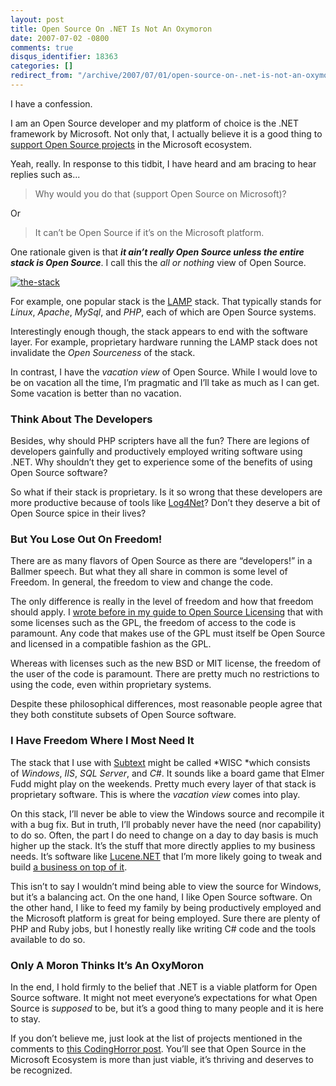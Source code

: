 ```yaml
---
layout: post
title: Open Source On .NET Is Not An Oxymoron
date: 2007-07-02 -0800
comments: true
disqus_identifier: 18363
categories: []
redirect_from: "/archive/2007/07/01/open-source-on-.net-is-not-an-oxymoron.aspx/"
---
```


I have a confession.

I am an Open Source developer and my platform of choice is the .NET
framework by Microsoft. Not only that, I actually believe it is a good
thing to [support Open Source
projects](http://www.codinghorror.com/blog/archives/000894.html "Supporting Open Source Projects in the Microsoft Ecosystem")
in the Microsoft ecosystem.

Yeah, really. In response to this tidbit, I have heard and am bracing to
hear replies such as...

> Why would you do that (support Open Source on Microsoft)?

Or

> It can’t be Open Source if it’s on the Microsoft platform.

One rationale given is that ***it ain’t really Open Source unless the
entire stack is Open Source***. I call this the *all or nothing* view of
Open Source.

[![the-stack](https://haacked.com/images/haacked_com/WindowsLiveWriter/OpenSourceOn.NETIsNotAnOxymoron_12D9B/the-stack_thumb.jpg)](https://haacked.com/images/haacked_com/WindowsLiveWriter/OpenSourceOn.NETIsNotAnOxymoron_12D9B/the-stack.jpg "The Stack")

For example, one popular stack is the
[LAMP](http://en.wikipedia.org/wiki/LAMP_%28software_bundle%29 "Wikipedia on LAMP (software bundle)")
stack. That typically stands for *Linux*, *Apache*, *MySql*, and *PHP*,
each of which are Open Source systems.

Interestingly enough though, the stack appears to end with the software
layer. For example, proprietary hardware running the LAMP stack does not
invalidate the *Open Sourceness* of the stack.

In contrast, I have the *vacation view* of Open Source. While I would
love to be on vacation all the time, I’m pragmatic and I’ll take as much
as I can get. Some vacation is better than no vacation.

### Think About The Developers

Besides, why should PHP scripters have all the fun? There are legions of
developers gainfully and productively employed writing software using
.NET. Why shouldn’t they get to experience some of the benefits of using
Open Source software?

So what if their stack is proprietary. Is it so wrong that these
developers are more productive because of tools like
[Log4Net](http://logging.apache.org/log4net/ "Log4Net")? Don’t they
deserve a bit of Open Source spice in their lives?

### But You Lose Out On Freedom!

There are as many flavors of Open Source as there are “developers!” in a
Ballmer speech. But what they all share in common is some level of
Freedom. In general, the freedom to view and change the code.

The only difference is really in the level of freedom and how that
freedom should apply. I [wrote before in my guide to Open Source
Licensing](https://haacked.com/archive/2006/01/24/DevelopersGuideToOpenSourceSoftwareLicensing.aspx "Developer’s Guide to Open Source Software Licensing")
that with some licenses such as the GPL, the freedom of access to the
code is paramount. Any code that makes use of the GPL must itself be
Open Source and licensed in a compatible fashion as the GPL.

Whereas with licenses such as the new BSD or MIT license, the freedom of
the user of the code is paramount. There are pretty much no restrictions
to using the code, even within proprietary systems.

Despite these philosophical differences, most reasonable people agree
that they both constitute subsets of Open Source software.

### I Have Freedom Where I Most Need It

The stack that I use with
[Subtext](http://subtextproject.com/ "Subtext Project") might be
called *WISC *which consists of *Windows*, *IIS*, *SQL Server*, and
*C\#*. It sounds like a board game that Elmer Fudd might play on the
weekends. Pretty much every layer of that stack is proprietary software.
This is where the *vacation view* comes into play.

On this stack, I’ll never be able to view the Windows source and
recompile it with a bug fix. But in truth, I’ll probably never have the
need (nor capability) to do so. Often, the part I do need to change on a
day to day basis is much higher up the stack. It’s the stuff that more
directly applies to my business needs. It’s software like
[Lucene.NET](http://incubator.apache.org/lucene.net/ "Lucene.NET") that
I’m more likely going to tweak and build [a business on top of
it](http://koders.com/).

This isn’t to say I wouldn’t mind being able to view the source for
Windows, but it’s a balancing act. On the one hand, I like Open Source
software. On the other hand, I like to feed my family by being
productively employed and the Microsoft platform is great for being
employed. Sure there are plenty of PHP and Ruby jobs, but I honestly
really like writing C\# code and the tools available to do so.

### Only A Moron Thinks It’s An OxyMoron

In the end, I hold firmly to the belief that .NET is a viable platform
for Open Source software. It might not meet everyone’s expectations for
what Open Source is *supposed* to be, but it’s a good thing to many
people and it is here to stay.

If you don’t believe me, just look at the list of projects mentioned in
the comments to [this CodingHorror
post](http://www.codinghorror.com/blog/archives/000894.html#comments "Supporting Open Source Projects").
You’ll see that Open Source in the Microsoft Ecosystem is more than just
viable, it’s thriving and deserves to be recognized.

